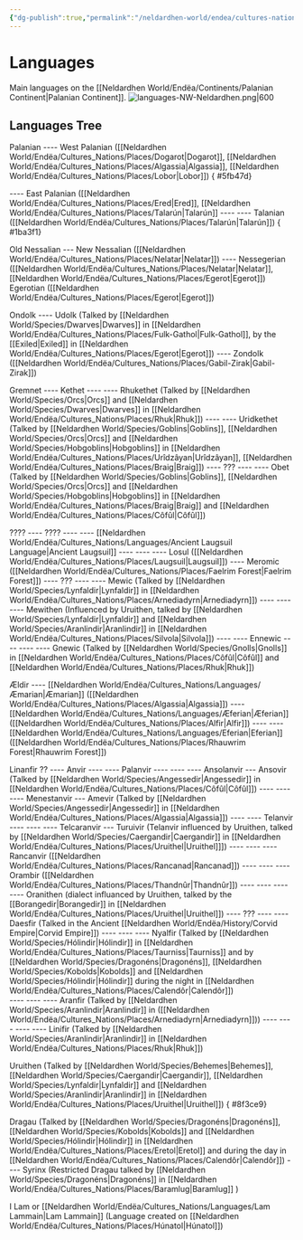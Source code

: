 ```yaml
---
{"dg-publish":true,"permalink":"/neldardhen-world/endea/cultures-nations/languages/languages/"}
---
```



# Languages
Main languages on the [[Neldardhen World/Endëa/Continents/Palanian Continent\|Palanian Continent]].
![languages-NW-Neldardhen.png|600](/img/user/Neldardhen%20World/Maps/languages-NW-Neldardhen.png)

## Languages Tree
Palanian
---- West Palanian ([[Neldardhen World/Endëa/Cultures_Nations/Places/Dogarot\|Dogarot]], [[Neldardhen World/Endëa/Cultures_Nations/Places/Algassia\|Algassia]], [[Neldardhen World/Endëa/Cultures_Nations/Places/Lobor\|Lobor]])
{ #5fb47d}

---- East Palanian ([[Neldardhen World/Endëa/Cultures_Nations/Places/Ered\|Ered]], [[Neldardhen World/Endëa/Cultures_Nations/Places/Talarún\|Talarún]]
---- ---- Talanian ([[Neldardhen World/Endëa/Cultures_Nations/Places/Talarún\|Talarún]]) 
{ #1ba3f1}


Old Nessalian	--- New Nessalian ([[Neldardhen World/Endëa/Cultures_Nations/Places/Nelatar\|Nelatar]])
---- Nessegerian ([[Neldardhen World/Endëa/Cultures_Nations/Places/Nelatar\|Nelatar]], [[Neldardhen World/Endëa/Cultures_Nations/Places/Egerot\|Egerot]])
Egerotian ([[Neldardhen World/Endëa/Cultures_Nations/Places/Egerot\|Egerot]])


Ondolk
---- Udolk (Talked by [[Neldardhen World/Species/Dwarves\|Dwarves]] in [[Neldardhen World/Endëa/Cultures_Nations/Places/Fulk-Gathol\|Fulk-Gathol]], by the [[Exiled\|Exiled]] in [[Neldardhen World/Endëa/Cultures_Nations/Places/Egerot\|Egerot]])
---- Zondolk ([[Neldardhen World/Endëa/Cultures_Nations/Places/Gabil-Zirak\|Gabil-Zirak]])


Gremnet
---- Kethet
---- ---- Rhukethet (Talked by [[Neldardhen World/Species/Orcs\|Orcs]] and [[Neldardhen World/Species/Dwarves\|Dwarves]] in [[Neldardhen World/Endëa/Cultures_Nations/Places/Rhuk\|Rhuk]])
---- ---- Uridkethet (Talked by [[Neldardhen World/Species/Goblins\|Goblins]], [[Neldardhen World/Species/Orcs\|Orcs]] and [[Neldardhen World/Species/Hobgoblins\|Hobgoblins]]  in [[Neldardhen World/Endëa/Cultures_Nations/Places/Urîdzâyan\|Urîdzâyan]], [[Neldardhen World/Endëa/Cultures_Nations/Places/Braig\|Braig]])
---- ???
---- ---- Obet (Talked by [[Neldardhen World/Species/Goblins\|Goblins]], [[Neldardhen World/Species/Orcs\|Orcs]] and [[Neldardhen World/Species/Hobgoblins\|Hobgoblins]] in [[Neldardhen World/Endëa/Cultures_Nations/Places/Braig\|Braig]] and [[Neldardhen World/Endëa/Cultures_Nations/Places/Côfûl\|Côfûl]])


????
---- ????
---- ---- [[Neldardhen World/Endëa/Cultures_Nations/Languages/Ancient Laugsuil Language\|Ancient Laugsuil]]
---- ---- ---- Losul ([[Neldardhen World/Endëa/Cultures_Nations/Places/Laugsuil\|Laugsuil]])
---- Meromic ([[Neldardhen World/Endëa/Cultures_Nations/Places/Faelrim Forest\|Faelrim Forest]])
---- ??? 
---- ---- Mewic	(Talked by [[Neldardhen World/Species/Lynfaldir\|Lynfaldir]] in [[Neldardhen World/Endëa/Cultures_Nations/Places/Arnediadyrn\|Arnediadyrn]])
---- ---- ---- Mewithen (Influenced by Uruithen, talked by [[Neldardhen World/Species/Lynfaldir\|Lynfaldir]] and [[Neldardhen World/Species/Aranlindir\|Aranlindir]] in [[Neldardhen World/Endëa/Cultures_Nations/Places/Silvola\|Silvola]])
---- ---- Ennewic
---- ---- ---- Gnewic (Talked by [[Neldardhen World/Species/Gnolls\|Gnolls]] in [[Neldardhen World/Endëa/Cultures_Nations/Places/Côfûl\|Côfûl]] and [[Neldardhen World/Endëa/Cultures_Nations/Places/Rhuk\|Rhuk]])


Ældir
---- [[Neldardhen World/Endëa/Cultures_Nations/Languages/Æmarian\|Æmarian]] ([[Neldardhen World/Endëa/Cultures_Nations/Places/Algassia\|Algassia]])
---- [[Neldardhen World/Endëa/Cultures_Nations/Languages/Æferian\|Æferian]] ([[Neldardhen World/Endëa/Cultures_Nations/Places/Alfir\|Alfir]])
---- ---- [[Neldardhen World/Endëa/Cultures_Nations/Languages/Eferian\|Eferian]] ([[Neldardhen World/Endëa/Cultures_Nations/Places/Rhauwrim Forest\|Rhauwrim Forest]])


Linanfir ??
---- Anvir
---- ---- Palanvir
---- ---- ---- Ansolanvir ---	Ansovir (Talked by [[Neldardhen World/Species/Angessedir\|Angessedir]] in [[Neldardhen World/Endëa/Cultures_Nations/Places/Côfûl\|Côfûl]])
---- ---- ---- Menestanvir --- 	Amevir (Talked by [[Neldardhen World/Species/Angessedir\|Angessedir]] in [[Neldardhen World/Endëa/Cultures_Nations/Places/Algassia\|Algassia]])
---- ---- Telanvir	
---- ---- ---- Telcaranvir ---	Turuivir (Telanvir influenced by Uruithen, talked by [[Neldardhen World/Species/Caergandir\|Caergandir]] in [[Neldardhen World/Endëa/Cultures_Nations/Places/Uruithel\|Uruithel]]])
---- ---- ---- Rancanvir ([[Neldardhen World/Endëa/Cultures_Nations/Places/Rancanad\|Rancanad]])
---- ---- ---- Orambir ([[Neldardhen World/Endëa/Cultures_Nations/Places/Thandnûr\|Thandnûr]])
---- ---- ---- ---- Oranithen (dialect influanced by Uruithen, talked by the [[Borangedir\|Borangedir]] in [[Neldardhen World/Endëa/Cultures_Nations/Places/Uruithel\|Uruithel]])
---- ???
---- ---- Daesfir (Talked in the Ancient [[Neldardhen World/Endëa/History/Corvid Empire\|Corvid Empire]])
---- ---- ---- Nyalfir	(Talked by [[Neldardhen World/Species/Hólindir\|Hólindir]] in [[Neldardhen World/Endëa/Cultures_Nations/Places/Taurniss\|Taurniss]] and by [[Neldardhen World/Species/Dragonéns\|Dragonéns]], [[Neldardhen World/Species/Kobolds\|Kobolds]] and [[Neldardhen World/Species/Hólindir\|Hólindir]] during the night in [[Neldardhen World/Endëa/Cultures_Nations/Places/Calendôr\|Calendôr]])	
---- ---- ---- Aranfir (Talked by [[Neldardhen World/Species/Aranlindir\|Aranlindir]] in ([[Neldardhen World/Endëa/Cultures_Nations/Places/Arnediadyrn\|Arnediadyrn]]))
---- ---- ---- ---- Linifir (Talked by [[Neldardhen World/Species/Aranlindir\|Aranlindir]] in [[Neldardhen World/Endëa/Cultures_Nations/Places/Rhuk\|Rhuk]])

Uruithen (Talked by [[Neldardhen World/Species/Behemes\|Behemes]], [[Neldardhen World/Species/Caergandir\|Caergandir]], [[Neldardhen World/Species/Lynfaldir\|Lynfaldir]] and [[Neldardhen World/Species/Aranlindir\|Aranlindir]] in [[Neldardhen World/Endëa/Cultures_Nations/Places/Uruithel\|Uruithel]])
{ #8f3ce9}


Dragau (Talked by [[Neldardhen World/Species/Dragonéns\|Dragonéns]], [[Neldardhen World/Species/Kobolds\|Kobolds]] and [[Neldardhen World/Species/Hólindir\|Hólindir]] in [[Neldardhen World/Endëa/Cultures_Nations/Places/Eretol\|Eretol]] and during the day in [[Neldardhen World/Endëa/Cultures_Nations/Places/Calendôr\|Calendôr]]) 
---- Syrinx (Restricted Dragau talked by [[Neldardhen World/Species/Dragonéns\|Dragonéns]] in [[Neldardhen World/Endëa/Cultures_Nations/Places/Baramlug\|Baramlug]] )

I Lam or [[Neldardhen World/Endëa/Cultures_Nations/Languages/Lam Lammain\|Lam Lammain]] (Language created on [[Neldardhen World/Endëa/Cultures_Nations/Places/Húnatol\|Húnatol]])